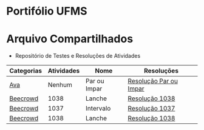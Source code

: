 # Portifólio UFMS

# Arquivo Compartilhados

- Repositório de Testes e Resoluções de Atividades

|Categorias|Atividades| Nome | Resoluções|
|----------|----------|------|----------|
| [Ava](AlProg1_Problems/Ava) | Nenhum | Par ou Impar | [Resolução Par ou Impar](AlProg1_Problems/Ava/Tasks_26_3/task1.py)|
|[Beecrowd](AlProg1_Problems/Beecrowd_Problems) | 1038 | Lanche | [Resolução 1038](AlProg1_Problems/Beecrowd_Problems/1038/1038.py)|
| [Beecrowd](AlProg1_Problems/Beecrowd_Problems) | 1037 | Intervalo | [Resolução 1037](AlProg1_Problems/Beecrowd_Problems/1037/1037.py)|
| [Beecrowd](AlProg1_Problems/Beecrowd_Problems) | 1038 | Lanche | [Resolução 1038](AlProg1_Problems/Beecrowd_Problems/1038/1038.py)|